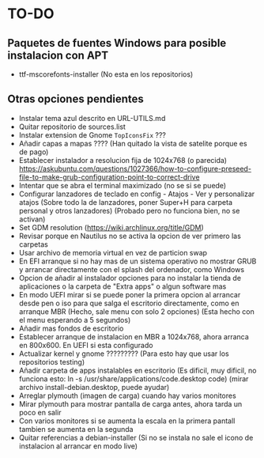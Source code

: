 # TO-DO
## Paquetes de fuentes Windows para posible instalacion con APT
- ttf-mscorefonts-installer (No esta en los repositorios)

## Otras opciones pendientes
- Instalar tema azul descrito en URL-UTILS.md
- Quitar repositorio de sources.list
- Instalar extension de Gnome `TopIconsFix` ???
- Añadir capas a mapas ???? (Han quitado la vista de satelite porque es de pago)
- Establecer instalador a resolucion fija de 1024x768 (o parecida)
  https://askubuntu.com/questions/1027366/how-to-configure-preseed-file-to-make-grub-configuration-point-to-correct-drive
- Intentar que se abra el terminal maximizado (no se si se puede)
- Configurar lanzadores de teclado en config - Atajos - Ver y personalizar atajos (Sobre todo la de lanzadores, poner Super+H para carpeta personal y otros lanzadores) (Probado pero no funciona bien, no se activan)
- Set GDM resolution (https://wiki.archlinux.org/title/GDM)
- Revisar porque en Nautilus no se activa la opcion de ver primero las carpetas
- Usar archivo de memoria virtual en vez de particion swap
- En EFI arranque si no hay mas de un sistema operativo no mostrar GRUB y arrancar directamente con el splash del ordenador, como Windows
- Opcion de añadir al instalador opciones para no instalar la tienda de aplicaciones o la carpeta de "Extra apps" o algun software mas
- En modo UEFI mirar si se puede poner la primera opcion al arrancar desde pen o iso para que salga el escritorio directamente, como en arranque MBR (Hecho, sale menu con solo 2 opciones) (Esta hecho con el menu esperando a 5 segundos)
- Añadir mas fondos de escritorio
- Establecer arranque de instalacion en MBR a 1024x768, ahora arranca en 800x600. En UEFI si esta configurado
- Actualizar kernel y gnome ????????? (Para esto hay que usar los repositorios testing)
- Añadir carpeta de apps instalables en escritorio (Es dificil, muy dificil, no funciona esto: ln -s /usr/share/applications/code.desktop code) (mirar archivo install-debian.desktop, puede ayudar)
- Arreglar plymouth (imagen de carga) cuando hay varios monitores
- Mirar plymouth para mostrar pantalla de carga antes, ahora tarda un poco en salir
- Con varios monitores si se aumenta la escala en la primera pantall tambien se aumenta en la segunda
- Quitar referencias a debian-installer (Si no se instala no sale el icono de instalacion al arrancar en modo live)
